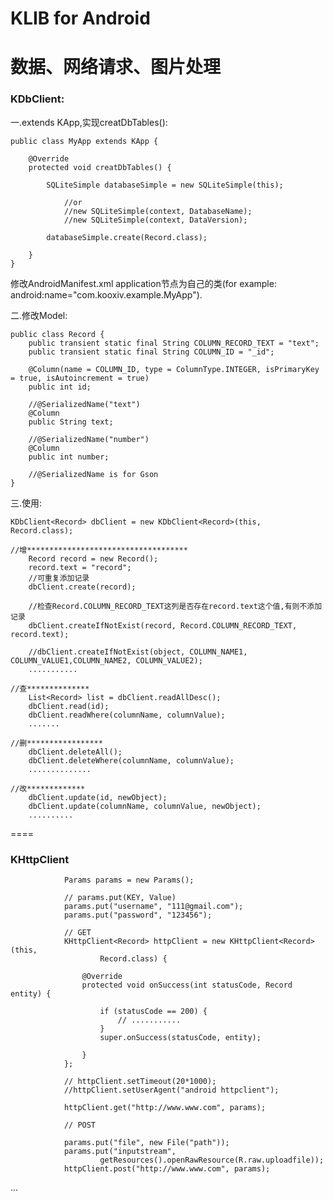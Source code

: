 KLIB for Android
====
数据、网络请求、图片处理
====

<h3>KDbClient:</h3>

一.extends KApp,实现creatDbTables():

	public class MyApp extends KApp {
	
		@Override
		protected void creatDbTables() {
		 
			SQLiteSimple databaseSimple = new SQLiteSimple(this); 
			    
			    //or
			    //new SQLiteSimple(context, DatabaseName);
			    //new SQLiteSimple(context, DataVersion);
			    
			databaseSimple.create(Record.class);
	
		}
	}

   修改AndroidManifest.xml application节点为自己的类(for example: android:name="com.kooxiv.example.MyApp").

二.修改Model:
	
	public class Record {
		public transient static final String COLUMN_RECORD_TEXT = "text";
		public transient static final String COLUMN_ID = "_id";
	
		@Column(name = COLUMN_ID, type = ColumnType.INTEGER, isPrimaryKey = true, isAutoincrement = true)
		public int id;
	
		//@SerializedName("text")
		@Column
		public String text;
	
		//@SerializedName("number")
		@Column
		public int number;
		
		//@SerializedName is for Gson
	}
	
三.使用:

	KDbClient<Record> dbClient = new KDbClient<Record>(this, Record.class);

	//增************************************
		Record record = new Record();
		record.text = "record";
		//可重复添加记录
		dbClient.create(record);
		
		//检查Record.COLUMN_RECORD_TEXT这列是否存在record.text这个值,有则不添加记录
		dbClient.createIfNotExist(record, Record.COLUMN_RECORD_TEXT, record.text);
		
		//dbClient.createIfNotExist(object, COLUMN_NAME1, COLUMN_VALUE1,COLUMN_NAME2, COLUMN_VALUE2);
		...........
	
	//查**************
		List<Record> list = dbClient.readAllDesc();
		dbClient.read(id);
		dbClient.readWhere(columnName, columnValue);
		.......
	
	//删*****************
		dbClient.deleteAll();
		dbClient.deleteWhere(columnName, columnValue);
		..............
	
	//改*************
		dbClient.update(id, newObject);
		dbClient.update(columnName, columnValue, newObject);
		..........
	
	
	
====

<h3>KHttpClient</h3>


				Params params = new Params();
		
				// params.put(KEY, Value)
				params.put("username", "111@gmail.com");
				params.put("password", "123456");
		
				// GET
				KHttpClient<Record> httpClient = new KHttpClient<Record>(this,
						Record.class) {
						
					@Override
					protected void onSuccess(int statusCode, Record entity) {
		
						if (statusCode == 200) {
							// ...........
						}
						super.onSuccess(statusCode, entity);
		
					}
				};
		
				// httpClient.setTimeout(20*1000);
				//httpClient.setUserAgent("android httpclient");
				
				httpClient.get("http://www.www.com", params);
		
				// POST
				
				params.put("file", new File("path"));
				params.put("inputstream",
						getResources().openRawResource(R.raw.uploadfile));
				httpClient.post("http://www.www.com", params);

	






...
